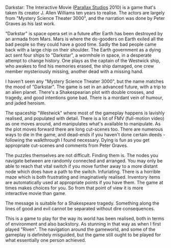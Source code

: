 Darkstar: The Interactive Movie
([Parallax Studios](http://www.parallaxstudio.com/)
2010) is a game that's taken its creator J. Allen Williams ten years to realise. The actors are largely from "Mystery Science Theater 3000", and the narration was done by Peter Graves as his last work.

"Darkstar" is space opera set in a future after Earth has been destroyed by an armada from Mars. Mars is where the do-gooders on Earth exiled all the bad people so they could have a good time. Sadly the bad people came back with a large chip on their shoulder. The Earth government as a dying act sent four ships to "Darkstar", a wormhole in space, in a desperate attempt to change history. One plays as the captain of the Westwick ship, who awakes to find his memories erased, the ship damaged, one crew member mysteriously missing, another dead with a missing hand.

I haven't seen any "Mystery Science Theater 3000", but the name matches the mood of "Darkstar". The game is set in an advanced future, with a trip to an alien planet. There's a Shakespearian plot with double crosses, and tragedy, and good intentions gone bad. There is a mordant vein of humour, and jaded heroism.

The spaceship "Westwick" where most of the gameplay happens is lavishly realised, and populated with detail. There is a lot of FMV (full-motion video) as one moves around, and manipulates what's available to manipulate. As the plot moves forward there are long cut-scenes too. There are numerous ways to die in the game, and dead-ends if you haven't done certain deeds - following the walkthrough I found necessary. Dying is fun as you get appropriate cut-scenes and comments from Peter Graves.

The puzzles themselves are not difficult. Finding them is. The nodes you navigate between are randomly connected and arranged. You may only be able to reach that vital switch if you move further away to a more distant node which does have a path to the switch. Infuriating. There is a horrible maze which is both frustrating and imaginatively realised. Inventory items are automatically used at appropriate points if you have them. The game at times makes choices for you. So from that point of view it is more interactive movie than game.

The message is suitable for a Shakespeare tragedy. Something along the lines of good and evil cannot be separated without dire consequences.

This is a game to play for the way its world has been realised, both in terms of environment and also backstory. As stunning in that way as when I first played "Riven". The navigation around the gameworld, and some of the gameplay is definitely misguided, but the game still ought to be played for what essentially one person achieved.
